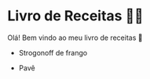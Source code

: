 # Livro de Receitas :man_cook:

Olá! Bem vindo ao meu livro de receitas :wave: 

- Strogonoff de frango

- Pavê
